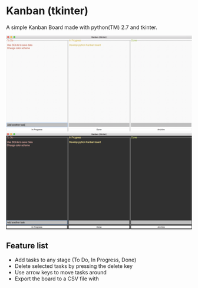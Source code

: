 # Kanban (tkinter)

A simple Kanban Board made with python(TM) 2.7 and tkinter.

![img](doc/kanban_screenshot.png)
![img](doc/kanban_screenshot_dark.png)

## Feature list

+ Add tasks to any stage (To Do, In Progress, Done)
+ Delete selected tasks by pressing the delete key
+ Use arrow keys to move tasks around
+ Export the board to a CSV file with <Command-E>